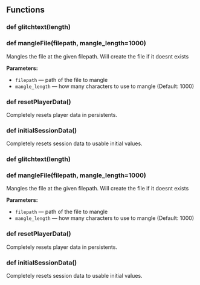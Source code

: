 ## Functions

### def glitchtext(length)

### def mangleFile(filepath, mangle_length=1000)

Mangles the file at the given filepath. Will create the file if it doesnt exists

**Parameters:**
- `filepath` &mdash; path of the file to mangle
- `mangle_length` &mdash; how many characters to use to mangle (Default: 1000)


### def resetPlayerData()

Completely resets player data in persistents.

### def initialSessionData()

Completely resets session data to usable initial values.

### def glitchtext(length)

### def mangleFile(filepath, mangle_length=1000)

Mangles the file at the given filepath. Will create the file if it doesnt exists

**Parameters:**
- `filepath` &mdash; path of the file to mangle
- `mangle_length` &mdash; how many characters to use to mangle (Default: 1000)


### def resetPlayerData()

Completely resets player data in persistents.

### def initialSessionData()

Completely resets session data to usable initial values.

